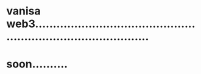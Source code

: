 # vanisa web3.....................................................................................
# soon..........

